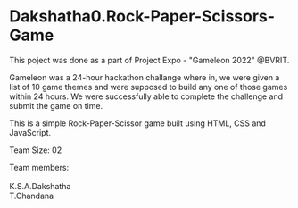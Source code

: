 # Dakshatha0.Rock-Paper-Scissors-Game

This poject was done as a part of Project Expo - "Gameleon 2022" @BVRIT. 

Gameleon was a 24-hour hackathon challange where in, we were given a list of 10 game themes and were supposed to build any one of those games within 24 hours. We were successfully able to complete the challenge and submit the game on time.

This is a simple Rock-Paper-Scissor game built using HTML, CSS and JavaScript.






Team Size: 02








Team members:<br /><br />
K.S.A.Dakshatha<br />
T.Chandana
